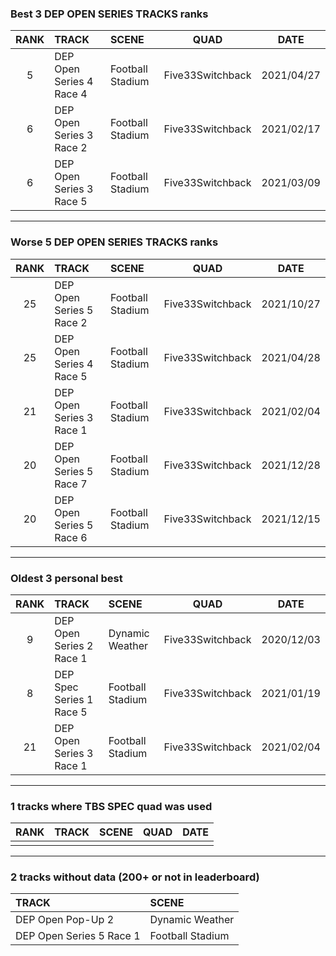 ### Best 3 DEP OPEN SERIES TRACKS ranks
|RANK|TRACK|SCENE|QUAD|DATE|
|:---:|:---|:---|:---:|:---:|
|5|DEP Open Series 4 Race 4|Football Stadium|Five33Switchback|2021/04/27|
|6|DEP Open Series 3 Race 2|Football Stadium|Five33Switchback|2021/02/17|
|6|DEP Open Series 3 Race 5|Football Stadium|Five33Switchback|2021/03/09|
---
### Worse 5 DEP OPEN SERIES TRACKS ranks
|RANK|TRACK|SCENE|QUAD|DATE|
|:---:|:---|:---|:---:|:---:|
|25|DEP Open Series 5 Race 2|Football Stadium|Five33Switchback|2021/10/27|
|25|DEP Open Series 4 Race 5|Football Stadium|Five33Switchback|2021/04/28|
|21|DEP Open Series 3 Race 1|Football Stadium|Five33Switchback|2021/02/04|
|20|DEP Open Series 5 Race 7|Football Stadium|Five33Switchback|2021/12/28|
|20|DEP Open Series 5 Race 6|Football Stadium|Five33Switchback|2021/12/15|
---
### Oldest 3 personal best
|RANK|TRACK|SCENE|QUAD|DATE|
|:---:|:---|:---|:---:|:---:|
|9|DEP Open Series 2 Race 1|Dynamic Weather|Five33Switchback|2020/12/03|
|8|DEP Spec Series 1 Race 5|Football Stadium|Five33Switchback|2021/01/19|
|21|DEP Open Series 3 Race 1|Football Stadium|Five33Switchback|2021/02/04|
---
### 1 tracks where TBS SPEC quad was used
|RANK|TRACK|SCENE|QUAD|DATE|
|:---:|:---|:---|:---:|:---:|
||||||
---
### 2 tracks without data (200+ or not in leaderboard)
|TRACK|SCENE|
|:---|:---|
|DEP Open Pop-Up 2|Dynamic Weather|
|DEP Open Series 5 Race 1|Football Stadium|
